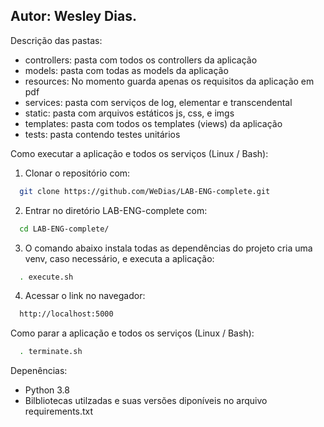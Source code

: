 ## Autor: Wesley Dias.

Descrição das pastas:
* controllers: pasta com todos os controllers da aplicação
* models: pasta com todas as models da aplicação
* resources: No momento guarda apenas os requisitos da aplicação em pdf
* services: pasta com serviços de log, elementar e transcendental
* static: pasta com arquivos estáticos js, css, e imgs
* templates: pasta com todos os templates (views) da aplicação
* tests: pasta contendo testes unitários

Como executar a aplicação e todos os serviços (Linux / Bash):  

1. Clonar o repositório com: 
```bash
  git clone https://github.com/WeDias/LAB-ENG-complete.git
```
2. Entrar no diretório LAB-ENG-complete com: 
```bash
  cd LAB-ENG-complete/
```
3. O comando abaixo instala todas as dependências do projeto cria uma venv, caso necessário, e executa a aplicação: 
```bash
  . execute.sh
```
4. Acessar o link no navegador: 
```bash
  http://localhost:5000
```
Como parar a aplicação e todos os serviços (Linux / Bash):
```bash
  . terminate.sh
```

Depenências:
* Python 3.8
* Bilbliotecas utilzadas e suas versões diponíveis no arquivo requirements.txt
